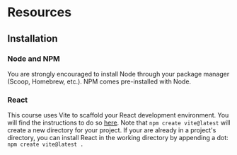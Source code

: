 # Resources

## Installation

### Node and NPM

You are strongly encouraged to install Node through your package manager
(Scoop, Homebrew, etc.). NPM comes pre-installed with Node.

### React

This course uses Vite to scaffold your React development environment.
You will find the instructions to do so [here][Vite instructions]. Note
that `npm create vite@latest` will create a new directory for your
project. If your are already in a project's directory, you can install
React in the working directory by appending a dot: `npm create
vite@latest .`

[Vite instructions]: https://vitejs.dev/guide/#scaffolding-your-first-vite-project